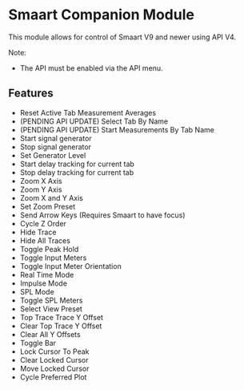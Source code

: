 # Smaart Companion Module
This module allows for control of Smaart V9 and newer using API V4.

Note:
- The API must be enabled via the API menu.

## Features
- Reset Active Tab Measurement Averages
- (PENDING API UPDATE) Select Tab By Name
- (PENDING API UPDATE) Start Measurements By Tab Name
- Start signal generator
- Stop signal generator
- Set Generator Level
- Start delay tracking for current tab
- Stop delay tracking for current tab
- Zoom X Axis
- Zoom Y Axis
- Zoom X and Y Axis
- Set Zoom Preset
- Send Arrow Keys (Requires Smaart to have focus)
- Cycle Z Order
- Hide Trace
- Hide All Traces
- Toggle Peak Hold
- Toggle Input Meters
- Toggle Input Meter Orientation
- Real Time Mode
- Impulse Mode
- SPL Mode
- Toggle SPL Meters
- Select View Preset
- Top Trace Trace Y Offset
- Clear Top Trace Y Offset
- Clear All Y Offsets
- Toggle Bar
- Lock Cursor To Peak
- Clear Locked Cursor
- Move Locked Cursor
- Cycle Preferred Plot
